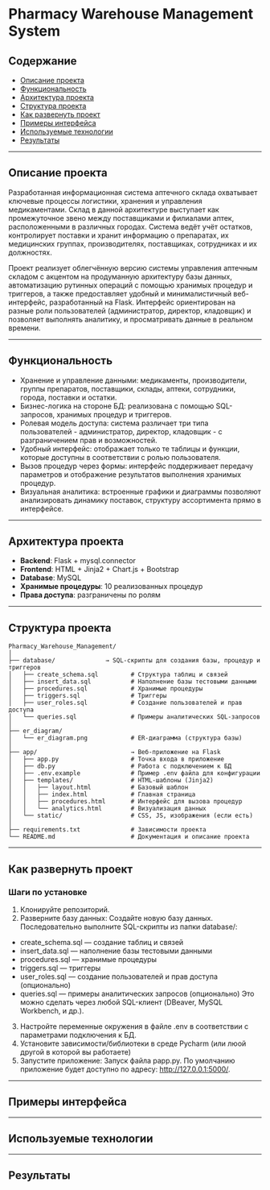 # Pharmacy Warehouse Management System

## Содержание
- [Описание проекта](#описание-проекта)
- [Функциональность](#функциональность)
- [Архитектура проекта](#архитектура-проекта)
- [Структура проекта](#структура-проекта)
- [Как развернуть проект](#как-развернуть-проект)
- [Примеры интерфейса](#примеры-интерфейса)
- [Используемые технологии](#используемые-технологии)
- [Результаты](#результаты)

---

## Описание проекта
Разработанная информационная система аптечного склада охватывает ключевые процессы логистики, хранения и управления медикаментами. Склад в данной архитектуре выступает как промежуточное звено между поставщиками и филиалами аптек, расположенными в различных городах. Система ведёт учёт остатков, контролирует поставки и хранит информацию о препаратах, их медицинских группах, производителях, поставщиках, сотрудниках и их должностях.

Проект реализует облегчённую версию системы управления аптечным складом с акцентом на продуманную архитектуру базы данных, автоматизацию рутинных операций с помощью хранимых процедур и триггеров, а также предоставляет удобный и минималистичный веб-интерфейс, разработанный на Flask. Интерфейс ориентирован на разные роли пользователей (администратор, директор, кладовщик) и позволяет выполнять аналитику, и просматривать данные в реальном времени.

---

## Функциональность
- Хранение и управление данными: медикаменты, производители, группы препаратов, поставщики, склады, аптеки, сотрудники, города, поставки и остатки.
- Бизнес-логика на стороне БД: реализована с помощью SQL-запросов, хранимых процедур и триггеров.
- Ролевая модель доступа: система различает три типа пользователей - администратор, директор, кладовщик - с разграничением прав и возможностей.
- Удобный интерфейс: отображает только те таблицы и функции, которые доступны в соответствии с ролью пользователя.
- Вызов процедур через формы: интерфейс поддерживает передачу параметров и отображение результатов выполнения хранимых процедур.
- Визуальная аналитика: встроенные графики и диаграммы позволяют анализировать динамику поставок, структуру ассортимента прямо в интерфейсе.

---

## Архитектура проекта
- **Backend**: Flask + mysql.connector
- **Frontend**: HTML + Jinja2 + Chart.js + Bootstrap
- **Database**: MySQL 
- **Хранимые процедуры**: 10 реализованных процедур
- **Права доступа**: разграничены по ролям

---

## Структура проекта
```text
Pharmacy_Warehouse_Management/
│
├── database/              → SQL-скрипты для создания базы, процедур и триггеров
│   ├── create_schema.sql         # Структура таблиц и связей
│   ├── insert_data.sql           # Наполнение базы тестовыми данными
│   ├── procedures.sql            # Хранимые процедуры
│   ├── triggers.sql              # Триггеры
│   ├── user_roles.sql            # Создание пользователей и прав доступа
│   └── queries.sql               # Примеры аналитических SQL-запросов
│
├── er_diagram/
│   └── er_diagram.png            # ER-диаграмма (структура базы)
│
├── app/                          → Веб-приложение на Flask
│   ├── app.py                    # Точка входа в приложение
│   ├── db.py                     # Работа с подключением к БД
│   ├── .env.example              # Пример .env файла для конфигурации
│   ├── templates/                # HTML-шаблоны (Jinja2)
│   │   ├── layout.html           # Базовый шаблон
│   │   ├── index.html            # Главная страница
│   │   ├── procedures.html       # Интерфейс для вызова процедур
│   │   └── analytics.html        # Визуализация данных
│   └── static/                   # CSS, JS, изображения (если есть)
│
├── requirements.txt              # Зависимости проекта
└── README.md                     # Документация и описание проекта
```

---

## Как развернуть проект
### Шаги по установке
1. Клонируйте репозиторий.
2. Разверните базу данных:
Создайте новую базу данных. Последовательно выполните SQL-скрипты из папки database/:
- create_schema.sql — создание таблиц и связей
- insert_data.sql — наполнение базы тестовыми данными
- procedures.sql — хранимые процедуры
- triggers.sql — триггеры
- user_roles.sql — создание пользователей и прав доступа (опционально)
- queries.sql — примеры аналитических запросов (опционально)
Это можно сделать через любой SQL-клиент (DBeaver, MySQL Workbench, и др.).
3. Настройте переменные окружения в файле .env в соответствии с параметрами подключения к БД.
4. Установите зависимости/библиотеки в среде Pycharm (или люой другой в которой вы работаете)
5. Запустите приложение:
Запуск файла papp.py. По умолчанию приложение будет доступно по адресу: http://127.0.0.1:5000/.

---

## Примеры интерфейса

---

## Используемые технологии

---

## Результаты


